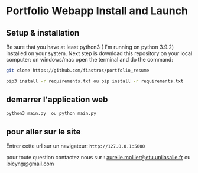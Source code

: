 # Portfolio Webapp Install and Launch

## Setup & installation

Be sure that you have at least python3 ( I'm running on python 3.9.2) installed on your system.
Next step is download this repository on your local computer: on windows/mac open the terminal and do the command: 
```bash
git clone https://github.com/fiastros/portfolio_resume
```

```bash
pip3 install -r requirements.txt ou pip install -r requirements.txt
```

## demarrer l'application web
```bash
python3 main.py  ou python main.py
```

## pour aller sur le site

Entrer cette url sur un navigateur: `http://127.0.0.1:5000`

pour toute question contactez nous sur : aurelie.mollier@etu.unilasalle.fr ou loicyng@gmail.com
